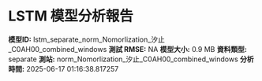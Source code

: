 # LSTM 模型分析報告
**模型ID:** lstm_separate_norm_Nomorlization_汐止_C0AH00_combined_windows
**測試 RMSE:** NA
**模型大小:** 0.9 MB
**資料類型:** separate
**測站:** norm_Nomorlization_汐止_C0AH00_combined_windows
**分析時間:** 2025-06-17 01:16:38.817257
